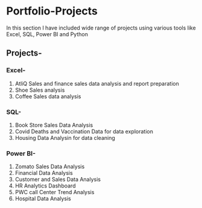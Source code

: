 # Portfolio-Projects
In this section I have included wide range of projects using various tools like Excel, SQL, Power BI and Python

## Projects-
### Excel-
1. AtliQ Sales and finance sales data analysis and report preparation
2. Shoe Sales analysis
3. Coffee Sales data analysis

### SQL-
1. Book Store Sales Data Analysis
2. Covid Deaths and Vaccination Data for data exploration
3. Housing Data Analysin for data cleaning

### Power BI-
1. Zomato Sales Data Analysis
2. Financial Data Analysis
3. Customer and Sales Data Analysis
4. HR Analytics Dashboard
5. PWC call Center Trend Analysis
6. Hospital Data Analysis

